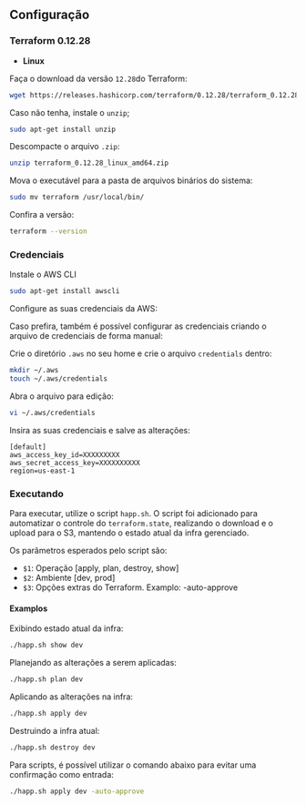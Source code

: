 ## Configuração

### Terraform 0.12.28

- **Linux**

Faça o download da versão `12.28`do Terraform:

```bash
wget https://releases.hashicorp.com/terraform/0.12.28/terraform_0.12.28_linux_amd64.zip
```

Caso não tenha, instale o `unzip`;
```bash
sudo apt-get install unzip
```

Descompacte o arquivo `.zip`:
```bash
unzip terraform_0.12.28_linux_amd64.zip
```

Mova o executável para a pasta de arquivos binários do sistema:
```bash
sudo mv terraform /usr/local/bin/
```

Confira a versão:
```bash
terraform --version 
```

### Credenciais

Instale o AWS CLI
```bash
sudo apt-get install awscli
```

Configure as suas credenciais da AWS:

Caso prefira, também é possível configurar as credenciais criando o arquivo de credenciais de forma manual:

Crie o diretório `.aws` no seu home e crie o arquivo `credentials` dentro:
```bash
mkdir ~/.aws
touch ~/.aws/credentials
```

Abra o arquivo para edição:
```bash
vi ~/.aws/credentials
```

Insira as suas credenciais e salve as alterações:
```
[default]
aws_access_key_id=XXXXXXXXX
aws_secret_access_key=XXXXXXXXXX
region=us-east-1
```

### Executando

Para executar, utilize o script `happ.sh`. O script foi adicionado para automatizar o controle do `terraform.state`, realizando o download e o upload para o S3, mantendo o estado atual da infra gerenciado.

Os parâmetros esperados pelo script são:

- `$1`: Operação [apply, plan, destroy, show]
- `$2`: Ambiente [dev, prod]
- `$3`: Opções extras do Terraform. Examplo: -auto-approve

#### Examplos

Exibindo estado atual da infra:
```bash
./happ.sh show dev
```

Planejando as alterações a serem aplicadas:
```bash
./happ.sh plan dev
```

Aplicando as alterações na infra:
```bash
./happ.sh apply dev
```

Destruindo a infra atual:
```bash
./happ.sh destroy dev
```

Para scripts, é possível utilizar o comando abaixo para evitar uma confirmação como entrada:
```bash
./happ.sh apply dev -auto-approve
```
